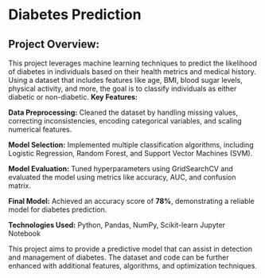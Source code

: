 # Diabetes Prediction

## Project Overview: ##
This project leverages machine learning techniques to predict the likelihood of diabetes in individuals based on their health metrics and medical history. Using a dataset that includes features like age, BMI, blood sugar levels, physical activity, and more, the goal is to classify individuals as either diabetic or non-diabetic.
**Key Features:**

**Data Preprocessing:** Cleaned the dataset by handling missing values, correcting inconsistencies, encoding categorical variables, and scaling numerical features.
  
**Model Selection:** Implemented multiple classification algorithms, including Logistic Regression, Random Forest, and Support Vector Machines (SVM).
  
**Model Evaluation:** Tuned hyperparameters using GridSearchCV and evaluated the model using metrics like accuracy, AUC, and confusion matrix.
  
**Final Model:** Achieved an accuracy score of **78%**, demonstrating a reliable model for diabetes prediction.

**Technologies Used:** Python, Pandas, NumPy, Scikit-learn
                   Jupyter Notebook

This project aims to provide a predictive model that can assist in detection and management of diabetes. The dataset and code can be further enhanced with additional features, algorithms, and optimization techniques.
